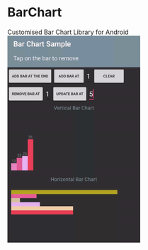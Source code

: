# BarChart
Customised Bar Chart Library for Android <br/>
<img src="/screenshot/barchartsample.gif" width="300" height="466">

